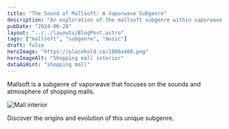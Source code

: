 ```yaml
---
title: "The Sound of Mallsoft: A Vaporwave Subgenre"
description: "An exploration of the mallsoft subgenre within vaporwave."
pubDate: "2024-06-28"
layout: "../../layouts/BlogPost.astro"
tags: ["mallsoft", "subgenre", "music"]
draft: false
heroImage: "https://placehold.co/1000x400.png"
heroImageAlt: "Shopping mall interior"
dataAiHint: "shopping mall"
---
```


Mallsoft is a subgenre of vaporwave that focuses on the sounds and atmosphere of shopping malls.

<img src="https://placehold.co/800x400.png" alt="Mall interior" data-ai-hint="indoor plants" />

Discover the origins and evolution of this unique subgenre.
